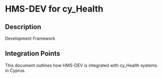 # HMS-DEV for cy_Health

## Description

Development Framework

## Integration Points

This document outlines how HMS-DEV is integrated with cy_Health systems in Cyprus.
